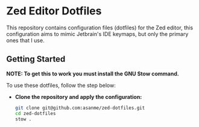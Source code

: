 # Zed Editor Dotfiles

This repository contains configuration files (dotfiles) for the Zed editor, this configuration aims to mimic Jetbrain's IDE keymaps, but only the primary ones that I use.

## Getting Started

**NOTE: To get this to work you must install the GNU Stow command.**

To use these dotfiles, follow the step below:

- **Clone the repository and apply the configuration:**
   ```bash
   git clone git@github.com:asanme/zed-dotfiles.git
   cd zed-dotfiles
   stow .
   ```
